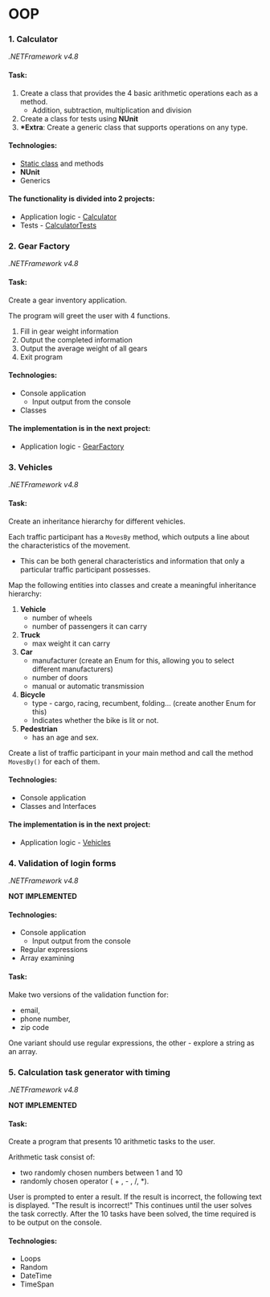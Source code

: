 # OOP

[//]: # (__________________________________________________________)
### 1. Calculator
*.NETFramework v4.8*

#### Task:
1. Create a class that provides the 4 basic arithmetic operations
   each as a method.
    - Addition, subtraction, multiplication and division
2. Create a class for tests using **NUnit**
3. **\*Extra**: Create a generic class that supports operations on any type.

#### Technologies:
- [Static class](https://learn.microsoft.com/en-us/dotnet/csharp/programming-guide/classes-and-structs/static-classes-and-static-class-members) and methods
- **NUnit**
- Generics

#### The functionality is divided into 2 projects:
- Application logic - [Calculator](Calculator)
- Tests - [CalculatorTests](CalculatorTests)


[//]: # (__________________________________________________________)
### 2. Gear Factory
*.NETFramework v4.8*

#### Task:
Create a gear inventory application.

The program will greet the user with 4 functions.
1) Fill in gear weight information
2) Output the completed information
3) Output the average weight of all gears
4) Exit program

#### Technologies:
- Console application
    - Input output from the console
- Classes

#### The implementation is in the next project:
- Application logic - [GearFactory](GearFactory)


[//]: # (__________________________________________________________)
### 3. Vehicles
*.NETFramework v4.8*

#### Task:
Create an inheritance hierarchy for different vehicles.

Each traffic participant has a `MovesBy` method, which outputs a line about
the characteristics of the movement.
- This can be both general characteristics and information that only a
  particular traffic participant possesses.

Map the following entities into classes and create a meaningful inheritance
hierarchy:
1) **Vehicle**
    - number of wheels
    - number of passengers it can carry
2) **Truck**
    - max weight it can carry
3) **Car**
    - manufacturer (create an Enum for this, allowing you to select different manufacturers)
    - number of doors
    - manual or automatic transmission
4) **Bicycle**
    - type - cargo, racing, recumbent, folding... (create another Enum for this)
    - Indicates whether the bike is lit or not.
5) **Pedestrian**
    - has an age and sex.

Create a list of traffic participant in your main method and call the method `MovesBy()`
for each of them.

#### Technologies:
- Console application
- Classes and Interfaces

#### The implementation is in the next project:
- Application logic - [Vehicles](Vehicles)


[//]: # (__________________________________________________________)
### 4. Validation of login forms
*.NETFramework v4.8*

**NOT IMPLEMENTED**

#### Technologies:
- Console application
    - Input output from the console
- Regular expressions
- Array examining

#### Task:
Make two versions of the validation function for:
- email,
- phone number,
- zip code

One variant should use regular expressions, the other - explore a
string as an array.


[//]: # (__________________________________________________________)
### 5. Calculation task generator with timing
*.NETFramework v4.8*

**NOT IMPLEMENTED**

#### Task:
Create a program that presents 10 arithmetic tasks to the user.

Arithmetic task consist of:
- two randomly chosen numbers between 1 and 10
- randomly chosen operator ( + , - , \/, \*).

User is  prompted to enter a result.
If the result is incorrect, the following text is displayed.
"The result is incorrect!"
This continues until the user solves the task correctly.
After the 10 tasks have been solved, the time required is to be output on the console.

#### Technologies:
- Loops
- Random
- DateTime
- TimeSpan